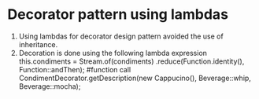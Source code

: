 # Decorator pattern using lambdas

1. Using lambdas for decorator design pattern avoided the use of inheritance.
2. Decoration is done using the following lambda expression
	this.condiments = Stream.of(condiments)
            .reduce(Function.identity(), Function::andThen);
 	#function call
    CondimentDecorator.getDescription(new Cappucino(), Beverage::whip, Beverage::mocha);
